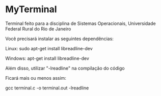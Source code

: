 # MyTerminal
Terminal feito para a disciplina de Sistemas Operacionais, Universidade Federal Rural do Rio de Janeiro

Você precisará instalar as seguintes dependências:

Linux: sudo apt-get install libreadline-dev

Windows: apt-get install libreadline-dev

Além disso, utilizar "-lreadline" na compilação do código

Ficará mais ou menos assim:

gcc terminal.c -o terminal.out -lreadline
